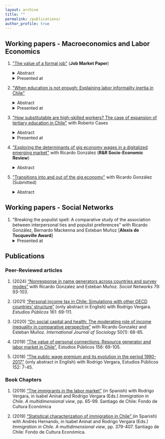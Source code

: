 ```yaml
---
layout: archive
title: ""
permalink: /publications/
author_profile: true
---
```


## Working papers - Macroeconomics and Labor Economics

1. ["The value of a formal job"](/files/Informality_and_job_ladder.pdf) (**Job Market Paper**)
    <details>
      <summary> Abstract </summary>
      <ul>
        <li>Starting a labor career in a formal or informal job significantly impacts labor market outcomes due to differences in productivity, human capital accumulation, job destruction rates, and the presence of a minimum wage. To quantify this, I propose a frictional labor market model with two sectors and firm heterogeneity in productivity and destruction rates, where workers search off- and on-the-job and accumulate human capital, generating a three-dimensional job ladder. I calibrate the model using survey and administrative Chilean data. The model shows that, on average, the value of a formal job is equivalent to a lump sum payment of 13.5 minimum wages, with this value decreasing as human capital rises. Also, starting with a formal job leads to at least 6.5% higher total earnings after five years. Finally, productivity and offer arrival rates drive the difference between sectors, with job safety and human capital accumulation playing secondary roles.</li>
      </ul>
    </details>
    <details>
      <summary> Presented at </summary>
      <ul>
        <li><em>Workshop on Gender and Labor Market Mismatch</em> - LM2C2 & PUC Chile (2024) (Scheduled)</li>
        <li><em>Conference</em>- European Association of Labour Economists: Job Market Session (2024)</li>
        <li><em>Macro Reading Group</em> - University of Edinburgh (2023 & 2024)</li>
      </ul>
    </details>
    
2. ["When education is not enough: Explaining labor informality inertia in Chile"](/files/Informality_and_education.pdf)
    <details>
      <summary> Abstract </summary>
      <ul>
        <li> This paper studies the evolution of labor informality in Chile with a twofold contribution. First, I propose a measurement of informality between 1990 and 2020 that is consistent with administrative records and surprisingly stable. This is counter-intuitive since Chile experienced an increase in tertiary education in that period, often linked to a reduction of informality. Second, I adapt a search and matching model that explains the decrease in labor informality in Brazil to the Chilean case, and I estimate it using data from 2006-2017. The model is focused on the general equilibrium effects that affect informality when the skill composition of the workforce changes. I find that increases in the real minimum wages and decreasing TFP offset the impact of tertiary education, contributing to stable informality levels. This highlights differences between the Brazilian and Chilean economies, revealing potential diminishing returns to the effect of education on informality.</li>
      </ul>
    </details>
    <details>
      <summary> Presented at </summary>
      <ul>
        <li><em>Workshop on Policy Evaluation*</em> - MIPP & U. Chile (2023)</li>
        <li><em>Workshop on Gender and Labor Market Mismatch</em>- LM2C2 & PUC Chile (2024)</li>
        <li><em>Conference</em> - Chilean Public Policy Society (2023)</li>
        <li> <em> Conference for PhD Students</em> - Royal Economic Society (2023) </li>
          <li> <em> Conference </em> - Scottish Graduate Programme in Economics (2022) </li>
          <li> <em> Macro Reading Group and Ph.D. Seminar </em> - University of Edinburgh (2021 & 2022) </li>
      </ul>
    </details>

3. ["How substitutable are high-skilled workers? The case of expansion of tertiary education in Chile"](/files/Elasticity_of_substitution.pdf) with Roberto Cases
    <details>
      <summary> Abstract </summary>
      <ul>
        <li> This paper explores the implications of tertiary education expansion in Chile from 2010 to 2019, mainly focusing on how large firms substitute workers with varying qualifications and experience. Despite a significant increase in the share of tertiary-educated workers, reaching 45 percent, there is no substantial decline in the wage premium associated with college-educated workers. Regarding occupations, we found a notable mismatch between educational attainment and job requirements, where most workers with higher vocational education find themselves overqualified, leading to a potential displacement of those workers by their college-educated counterparts. Then, we propose a novel model estimated through administrative data, and we found close-to-perfect substitutability between workers with higher vocational and college education. Finally, we emphasize the need to differentiate programs at each educational level to generate a more effective integration in the labor markets.</li>
      </ul>
    </details> 
    <details>
      <summary> Presented at </summary>
      <ul>
        <li><em>Conference*</em> - Spanish Association of Labor Economists (2024) </li>
        <li><em>Conference</em>- Swiss Society of Economics and Statistics (2024) </li>
        <li><em>Conference</em> - Rimini Centre for Economic Analysis Conference (2024) </li>
        <li> <em> Conference </em> - Scottish Economic Society (2024) </li>
        <li> <em> Conference </em> - Rurh Graduate School of Economics Doctoral Conference (2024) </li>
        <li> <em> Conference </em> - Chilean Public Policy Society (2023) </li>
        <li> <em> Ph.D. Seminar </em> - University of Edinburgh (2023) </li>
      </ul>
    </details>
    
4. ["Exploring the determinants of gig economy wages in a digitalized emerging market"](/files/Gig_wages.pdf) with Ricardo González (**R&R Socio-Economic Review**)
    <details>
      <summary> Abstract </summary>
      <ul>
        <li> This article explores the wage determinants of Chile's gig economy, a prominent sector in the developing world characterized by its algorithm-driven and flexible nature. Utilizing official survey data from 2020 to 2022, we analyze the wages of 67,570 workers, including 2.1% who are engaged in gig work. This approach offers a novel perspective compared to previous studies primarily focused on single-platform analysis. Contrary to common assumptions about the gig economy, our analysis reveals that gig workers do not experience a negative wage premium compared to traditional sector workers, particularly when adjusting for formality status. Furthermore, our study finds a more subdued correlation between education and income in the gig economy than in traditional employment. We also find similar gender wage gaps between both sectors, suggesting that technological advancements have not changed gender inequalities. These findings challenge existing narratives and offer valuable information for policymakers in developing economies. </li>
      </ul>
    </details> 

5. ["Transitions into and out of the gig economy"](/files/Gig_transitions.pdf) with Ricardo González (Submitted)
    <details>
      <summary> Abstract </summary>
      <ul>
        <li> The gig economy has transformed global labor markets, yet its dynamics in emerging economies, where informal labor is prevalent, still need to be explored. Furthermore, there is limited knowledge of how gig work interacts with traditional employment sectors and unemployment. This article analyzes the transitions between gig work, traditional employment, and unemployment in Chile, an emerging economy with significant informal employment. Using longitudinal data from Chile's National Employment Survey from 2021q1 to 2024q1, we use probit models to analyze transition probabilities between these three states. We find gig jobs generally serve as transitional roles rather than long-term employment solutions, with substantial turnover and frequent shifts to traditional employment. Individuals in part-time roles or working for smaller companies are more likely to transition into gig employment, whereas those in more stable jobs are less inclined to shift. Additionally, those in informal jobs tend to enter and remain in the gig economy. The study also shows that individuals with higher education are more drawn to gig work, indicating a labor market segmentation that could deepen income inequalities. These insights highlight the dual role of the gig economy in providing temporary relief from unemployment and informality while presenting challenges of stability and long-term job security. Finally, we situate our findings within the existing literature and discuss the broader implications for labor regulation in Chile and similar contexts.</li>
      </ul>
    </details> 

## Working papers - Social Networks

1. "Breaking the populist spell: A comparative study of the association between interpersonal ties and populist preferences" with Ricardo González, Bernardo Mackenna and Esteban Muñoz [**Alexis de Tocqueville Award**]
    <details>
      <summary> Presented at </summary>
      <ul>
        <li><em>Conference</em> - World Association for Public Opinion Research (2023)</li>
      </ul>
    </details>


## Publications
### Peer-Reviewed articles

1. (2024) <a href="https://doi.org/10.1016/j.socnet.2024.06.002"> “Nonresponse in name generators across countries and survey modes”</a> with Ricardo Gonzalez and Esteban Muñoz. *Social Networks* 79: 93-103.

2. (2021) <a href="https://doi.org/10.38178/07183089/165320629"> “Personal income tax in Chile: Simulations with other OECD countries’ structure”</a> (only abstract in English) with Rodrigo Vergara. *Estudios Públicos* 161: 69-111.

3. (2020) <a href="https://www.tandfonline.com/doi/abs/10.1080/00207659.2019.1709138#:~:text=In%20sum%2C%20our%20results%20suggest,countries%20with%20low%20income%20inequality.">“On social capital and health: The moderating role of income inequality in comparative perspective”</a> with Ricardo Gonzalez and Esteban Muñoz. *International Journal of Sociology* 50(1): 68-85.

4. (2019) <a href="https://www.tandfonline.com/doi/abs/10.1080/00207659.2019.1709138#:~:text=In%20sum%2C%20our%20results%20suggest,countries%20with%20low%20income%20inequality.">“The value of personal connections: Resource generator and labor market in Chile”</a>, Estudios Públicos 156: 69-105.

5. (2018) <a href="https://www.tandfonline.com/doi/abs/10.1080/00207659.2019.1709138#:~:text=In%20sum%2C%20our%20results%20suggest,countries%20with%20low%20income%20inequality.">“The public wage premium and its evolution in the period 1990-2017”</a> (only abstract in English) with Rodrigo Vergara, Estudios Públicos 152: 7-45.

### Book Chapters

1. (2019) <a href="https://www.cepchile.cl/wp-content/uploads/2022/09/librocep_inmigracion.pdf"> “The immigrants in the labor market”</a> (in Spanish) with Rodrigo Vergara, in Isabel Aninat and Rodrigo Vergara (Eds.) *Immigration in Chile. A multidimensional view*, pp. 65-99. Santiago de Chile: Fondo de Cultura Económica

2. (2019) <a href="https://www.cepchile.cl/wp-content/uploads/2022/09/librocep_inmigracion.pdf"> “Statistical characterization of immigration in Chile” </a> (in Spanish) with Andrés Hernando, in Isabel Aninat and Rodrigo Vergara (Eds.) *Immigration in Chile. A multidimensional view*, pp. 379-407. Santiago de Chile: Fondo de Cultura Económica.
